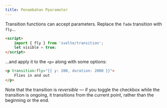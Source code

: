 ```yaml
---
title: Penambahan Pparameter
---
```


Transition functions can accept parameters. Replace the `fade` transition with `fly`...

```html
<script>
	import { fly } from 'svelte/transition';
	let visible = true;
</script>
```

...and apply it to the `<p>` along with some options:

```html
<p transition:fly="{{ y: 200, duration: 2000 }}">
	Flies in and out
</p>
```

Note that the transition is *reversible* — if you toggle the checkbox while the transition is ongoing, it transitions from the current point, rather than the beginning or the end.